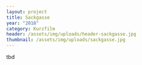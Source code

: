 ```yaml
---
layout: project
title: Sackgasse
year: "2018"
category: Kurzfilm
header: /assets/img/uploads/header-sackgasse.jpg
thumbnail: /assets/img/uploads/sackgasse.jpg
---
```

tbd
